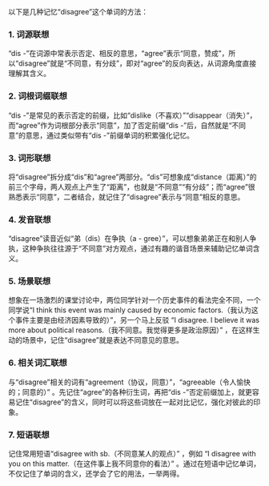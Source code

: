 以下是几种记忆“disagree”这个单词的方法：

### 1. 词源联想
“dis -”在词源中常表示否定、相反的意思，“agree”表示“同意，赞成”，所以“disagree”就是“不同意，有分歧”，即对“agree”的反向表达，从词源角度直接理解其含义。

### 2. 词根词缀联想
“dis -”是常见的表示否定的前缀，比如“dislike（不喜欢）”“disappear（消失）”，而“agree”作为词根部分表示“同意”，加了否定前缀“dis -”后，自然就是“不同意”的意思，通过类似带有“dis -”前缀单词的积累强化记忆。

### 3. 词形联想
将“disagree”拆分成“dis”和“agree”两部分。“dis”可想象成“distance（距离）”的前三个字母，两人观点上产生了“距离”，也就是“不同意”“有分歧”；而“agree”很熟悉表示“同意”，二者结合，就记住了“disagree”表示与“同意”相反的意思。

### 4. 发音联想
“disagree”读音近似“弟（dis）在争执（a - gree）”，可以想象弟弟正在和别人争执，这种争执往往源于“不同意”对方观点，通过有趣的谐音场景来辅助记忆单词含义。

### 5. 场景联想
想象在一场激烈的课堂讨论中，两位同学针对一个历史事件的看法完全不同，一个同学说“I think this event was mainly caused by economic factors.（我认为这个事件主要是由经济因素导致的）”，另一个马上反驳 “I disagree. I believe it was more about political reasons.（我不同意。我觉得更多是政治原因）” ，在这样生动的场景中，记住“disagree”就是表达不同意见的意思。

### 6. 相关词汇联想
与“disagree”相关的词有“agreement（协议，同意）”，“agreeable（令人愉快的；同意的）” 。先记住“agree”的各种衍生词，再把“dis -”否定前缀加上，就更容易记住“disagree”的含义，同时可以将这些词放在一起对比记忆，强化对彼此的印象。

### 7. 短语联想
记住常用短语“disagree with sb.（不同意某人的观点）” ，例如 “I disagree with you on this matter.（在这件事上我不同意你的看法）” 。通过在短语中记忆单词，不仅记住了单词的含义，还学会了它的用法，一举两得。 